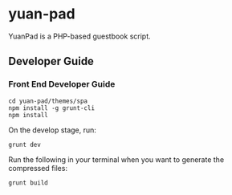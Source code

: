 # yuan-pad
YuanPad is a PHP-based guestbook script.

## Developer Guide

### Front End Developer Guide

```
cd yuan-pad/themes/spa
npm install -g grunt-cli
npm install
```

On the develop stage, run:

```
grunt dev
```

Run the following in your terminal when you want to generate the compressed files:

```
grunt build
```
